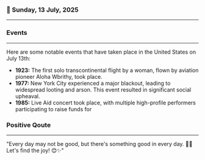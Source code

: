 ### 📅 Sunday, 13 July, 2025
------
### Events
------
Here are some notable events that have taken place in the United States on July 13th:

- **1923:** The first solo transcontinental flight by a woman, flown by aviation pioneer Aloha Wbrithy, took place.
- **1977:** New York City experienced a major blackout, leading to widespread looting and arson. This event resulted in significant social upheaval.
- **1985:** Live Aid concert took place, with multiple high-profile performers participating to raise funds for
### Positive Qoute
------
"Every day may not be good, but there's something good in every day. 🌟💖 Let's find the joy! 😊✨"
